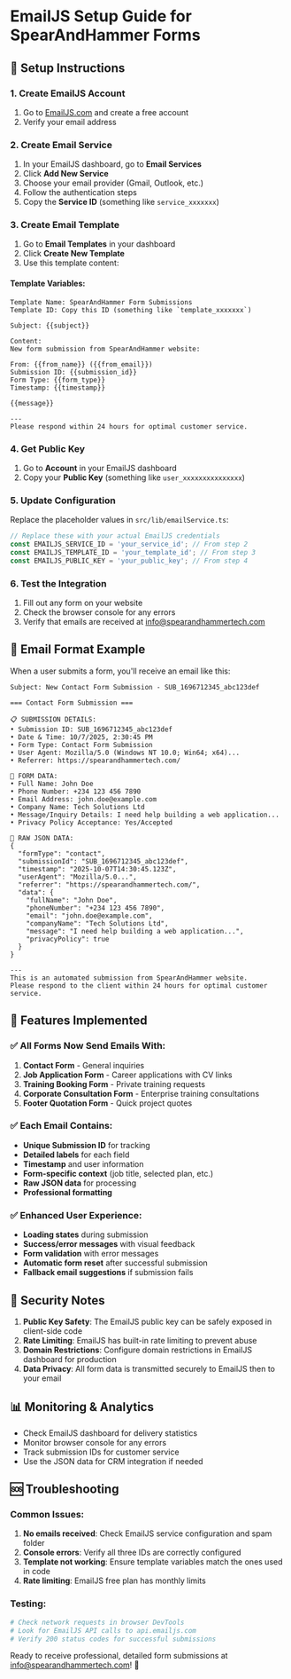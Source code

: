 # EmailJS Setup Guide for SpearAndHammer Forms

## 🚀 Setup Instructions

### 1. Create EmailJS Account
1. Go to [EmailJS.com](https://www.emailjs.com/) and create a free account
2. Verify your email address

### 2. Create Email Service
1. In your EmailJS dashboard, go to **Email Services**
2. Click **Add New Service**
3. Choose your email provider (Gmail, Outlook, etc.)
4. Follow the authentication steps
5. Copy the **Service ID** (something like `service_xxxxxxx`)

### 3. Create Email Template
1. Go to **Email Templates** in your dashboard
2. Click **Create New Template**
3. Use this template content:

#### Template Variables:
```
Template Name: SpearAndHammer Form Submissions
Template ID: Copy this ID (something like `template_xxxxxxx`)

Subject: {{subject}}

Content:
New form submission from SpearAndHammer website:

From: {{from_name}} ({{from_email}})
Submission ID: {{submission_id}}
Form Type: {{form_type}}
Timestamp: {{timestamp}}

{{message}}

---
Please respond within 24 hours for optimal customer service.
```

### 4. Get Public Key
1. Go to **Account** in your EmailJS dashboard
2. Copy your **Public Key** (something like `user_xxxxxxxxxxxxxxx`)

### 5. Update Configuration
Replace the placeholder values in `src/lib/emailService.ts`:

```typescript
// Replace these with your actual EmailJS credentials
const EMAILJS_SERVICE_ID = 'your_service_id'; // From step 2
const EMAILJS_TEMPLATE_ID = 'your_template_id'; // From step 3  
const EMAILJS_PUBLIC_KEY = 'your_public_key'; // From step 4
```

### 6. Test the Integration
1. Fill out any form on your website
2. Check the browser console for any errors
3. Verify that emails are received at info@spearandhammertech.com

## 📧 Email Format Example

When a user submits a form, you'll receive an email like this:

```
Subject: New Contact Form Submission - SUB_1696712345_abc123def

=== Contact Form Submission ===

📋 SUBMISSION DETAILS:
• Submission ID: SUB_1696712345_abc123def
• Date & Time: 10/7/2025, 2:30:45 PM
• Form Type: Contact Form Submission
• User Agent: Mozilla/5.0 (Windows NT 10.0; Win64; x64)...
• Referrer: https://spearandhammertech.com/

📝 FORM DATA:
• Full Name: John Doe
• Phone Number: +234 123 456 7890
• Email Address: john.doe@example.com
• Company Name: Tech Solutions Ltd
• Message/Inquiry Details: I need help building a web application...
• Privacy Policy Acceptance: Yes/Accepted

📄 RAW JSON DATA:
{
  "formType": "contact",
  "submissionId": "SUB_1696712345_abc123def",
  "timestamp": "2025-10-07T14:30:45.123Z",
  "userAgent": "Mozilla/5.0...",
  "referrer": "https://spearandhammertech.com/",
  "data": {
    "fullName": "John Doe",
    "phoneNumber": "+234 123 456 7890",
    "email": "john.doe@example.com",
    "companyName": "Tech Solutions Ltd",
    "message": "I need help building a web application...",
    "privacyPolicy": true
  }
}

---
This is an automated submission from SpearAndHammer website.
Please respond to the client within 24 hours for optimal customer service.
```

## 🔧 Features Implemented

### ✅ All Forms Now Send Emails With:
1. **Contact Form** - General inquiries
2. **Job Application Form** - Career applications with CV links
3. **Training Booking Form** - Private training requests
4. **Corporate Consultation Form** - Enterprise training consultations
5. **Footer Quotation Form** - Quick project quotes

### ✅ Each Email Contains:
- **Unique Submission ID** for tracking
- **Detailed labels** for each field
- **Timestamp** and user information
- **Form-specific context** (job title, selected plan, etc.)
- **Raw JSON data** for processing
- **Professional formatting**

### ✅ Enhanced User Experience:
- **Loading states** during submission
- **Success/error messages** with visual feedback
- **Form validation** with error messages
- **Automatic form reset** after successful submission
- **Fallback email suggestions** if submission fails

## 🚨 Security Notes

1. **Public Key Safety**: The EmailJS public key can be safely exposed in client-side code
2. **Rate Limiting**: EmailJS has built-in rate limiting to prevent abuse
3. **Domain Restrictions**: Configure domain restrictions in EmailJS dashboard for production
4. **Data Privacy**: All form data is transmitted securely to EmailJS then to your email

## 📊 Monitoring & Analytics

- Check EmailJS dashboard for delivery statistics
- Monitor browser console for any errors
- Track submission IDs for customer service
- Use the JSON data for CRM integration if needed

## 🆘 Troubleshooting

### Common Issues:
1. **No emails received**: Check EmailJS service configuration and spam folder
2. **Console errors**: Verify all three IDs are correctly configured
3. **Template not working**: Ensure template variables match the ones used in code
4. **Rate limiting**: EmailJS free plan has monthly limits

### Testing:
```bash
# Check network requests in browser DevTools
# Look for EmailJS API calls to api.emailjs.com
# Verify 200 status codes for successful submissions
```

Ready to receive professional, detailed form submissions at info@spearandhammertech.com! 🎉